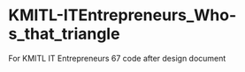 # KMITL-ITEntrepreneurs_Who-s_that_triangle
 For KMITL IT Entrepreneurs 67 code after design document
